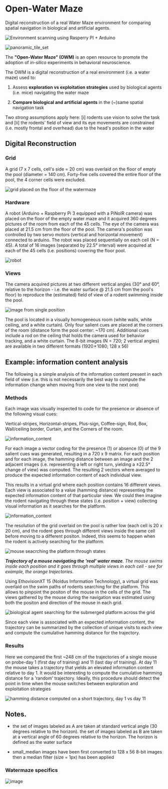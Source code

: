 # Open-Water Maze
Digital reconstruction of a real Water Maze environment for comparing spatial navigation in biological and artificial agents.

![Environment scanning using Rasperry PI + Arduino](graphics/environment_scanning.png)

![panoramic_tile_set](graphics/panoramic_tile_set.png)

The **"Open-Water Maze" (OWM)** is an open resource to promote the adoption of *in-silico* experiments in behavioral neuroscience.

The OWM is a digital reconstruction of a real environment (i.e. a water maze) used to:

1. Assess **exploration vs exploitation strategies** used by biological agents (i.e. mice) navigating the water maze

2. **Compare biological and artificial agents** in the (~)same  spatial navigation task


Two _strong_ assumptions apply here: [i] rodents use vision to solve the task and [ii] the rodents' field of view and its eye movements are constrained (i.e. mostly frontal and overhead) due to the head's position in the water

## Digital Reconstruction

### Grid

A grid (7 x 7 cells, cell's side = 20 cm) was overlaid on the floor of empty the pool (diameter = 140 cm). Forty-five cells covered the entire floor of the pool, the 4 corner cells were excluded.

![grid placed on the floor of the watermaze](graphics/grid.png)

### Hardware
A robot (Arduino + Raspberry Pi 3 equipped with a PiNoIR camera) was placed on the floor of the empty water maze and it acquired 360 degrees pictures of the room from each of the 45 cells. The eye of the camera was placed at 21.5 cm from the floor of the pool. The camera's position was controlled by two servo motors (vertical and horizontal movement) connected to arduino. The robot was placed sequentially on each cell (N = 45). A total of 16 images (separated by 22.5° interval) were acquired at each of the 45 cells (i.e. positions) covering the floor pool.

![robot](graphics/robot.png)

### Views

The camera acquired pictures at two different vertical angles (30° and 60°, relative to the horizon - i.e. the water surface @ 21.5 cm from the pool's floor) to reproduce the (estimated) field of view of a rodent swimming inside the pool.

![image from single position](graphics/image_from_single_position.png)

The pool is located in a visually homogeneous room (white walls, white ceiling, and a white curtain). Only four salient cues are placed at the corners of the room (distance form the pool center: ~170 cm). Additional cues include a rod on the ceiling that holds the camera used for behavior tracking, and a white curtain. The 8-bit images (N = 720; 2 vertical angles) are available in two different formats (1920 × 1080; 128 x 56)

## Example: information content analysis

The following is a simple analysis of the information content present in each field of view (i.e. this is not necessarily the best way to compute the information change when moving from one view to the next one)

### Methods
Each image was visually inspected to code for the presence or absence of the following visual cues: 

Vertical-stripes, Horizontal-stripes, Plus-sign, Coffee-sign, Rod, Box, Wall/ceiling border, Curtain, and the Corners of the room.

![information_content](graphics/example_cues.png)

For each image a vector coding for the presence (1) or absence (0) of the 9 salient cues was generated, resulting in a 720 x 9 matrix. For each position and for each image, the hamming distance between an image and the 2 adjacent images (i.e. representing a left or right turn, yielding a ±22.5° change of view) was computed. The resulting 2 vectors where averaged to produce the expected information content of each individual view.

This results in a virtual grid where each position contains 16 different views. Each view is associated to a value (hamming distance) representing the expected information content of that particular view. We could then imagine the rodent navigating through these states (i.e. position + view) collecting visual information as it searches for the platform.

![information_content](graphics/information_content.png)

The resolution of the grid overlaid on the pool is rather low (each cell is 20 x 20 cm), and the rodent goes through different views inside the same cell before moving to a different positon. Indeed, this seems to happen when the rodent is actively searching for the platform.

![mouse seacrching the platform through states](graphics/mouse_seeking_platform_through_views.png)

_**Trajectory of a mouse navigating the 'real' water maze**. The mouse swims inside each position and it goes through multiple views in each cell - see for example, the orange trajectories._

Using EthovisionXT 15 (Noldus Information Technology), a virtual grid was overlaid on the swim paths of rodents searching for the platform. This allows to pinpoint the positon of the mouse in the cells of the grid. The views gathered by the mouse during the navigation was estimated using both the positon and direction of the mouse in each grid.

![biological agent searching for the submerged platform across the grid](graphics/probe_d11_9s.png)

Since each view is associated with an expected information content, the trajectory can be summarized by the collection of unique visits to each view and compute the cumulative hamming distance for the trajectory.

### Results
Here we compared the first ~248 cm of the trajectories of a single mouse on probe-day 1 (first day of training) and  11 (last day of training). At day 11 the mouse takes a trajectory that yields an elevated information content relative to day 1. It would be interesting to compute the cumulative hamming distance for a 'random' trajectory. Ideally, this procedure should detect the point in time when the mouse switches between exploration and exploitation strategies

![hamming distance computed on a short trajectory, day 1 vs day 11](graphics/hamming_distance_performance.png)


## Notes.

- the set of images labeled as A are taken at standard vertical angle (30 degrees relative to the horizon).
  the set of images labeled as B are taken at a vertical angle of 60 degrees relative to the horizon.
  The horizon is defined as the water surface

- small_median images have been first converted to 128 x 56 8-bit images then a median filter (size = 1px) has been applied



### Watermaze specifics

![image](graphics/water_maze_measures.jpg)



